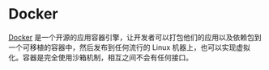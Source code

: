 # Docker

[Docker](http://baike.baidu.com/link?url=RwzIQTy9dC1dU4tViaU_-I57YuPARiBRcAbYLHpqUrw_vlp1eYSInWxfqltmQkHLvqJ0g0StAY7AuCs8ssJtyq) 是一个开源的应用容器引擎，让开发者可以打包他们的应用以及依赖包到一个可移植的容器中，然后发布到任何流行的 Linux 机器上，也可以实现虚拟化。容器是完全使用沙箱机制，相互之间不会有任何接口。